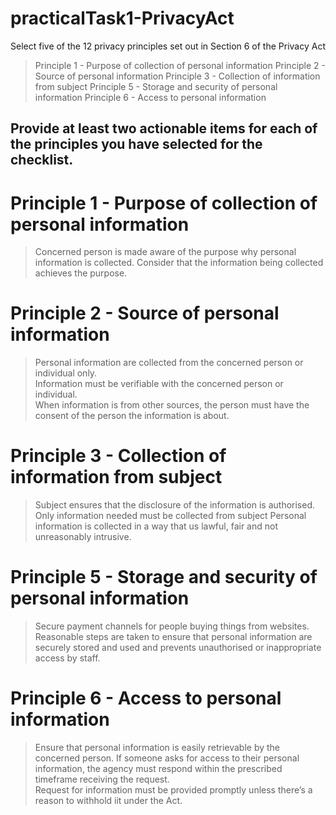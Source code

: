 # practicalTask1-PrivacyAct

Select five of the 12 privacy principles set out in Section 6 of the Privacy Act
> Principle 1 - Purpose of collection of personal information
> Principle 2 - Source of personal information
> Principle 3 - Collection of information from subject
> Principle 5 - Storage and security of personal information
> Principle 6 - Access to personal information

## Provide at least two actionable items for each of the principles you have selected for the checklist.
# Principle 1 - Purpose of collection of personal information
>	Concerned person is made aware of the purpose why personal information is collected. 
>	Consider that the information being collected achieves the purpose. 
# Principle 2 - Source of personal information
>	Personal information are collected from the concerned person or individual only.  
>	Information must be verifiable with the concerned person or individual.  
>	When information is from other sources, the person must have the consent of the person the information is about. 
# Principle 3 - Collection of information from subject
>	Subject ensures that the disclosure of the information is authorised. 
>	Only information needed must be collected from subject
>	Personal information is collected in a way that us lawful, fair and not unreasonably intrusive.  
# Principle 5 - Storage and security of personal information
>	Secure payment channels for people buying things from websites. 
>	Reasonable steps are taken to ensure that personal information are securely stored and used and prevents unauthorised or inappropriate access by staff. 
# Principle 6 - Access to personal information
>	Ensure that personal information is easily retrievable by the concerned person.
>	If someone asks for access to their personal information, the agency must respond within the prescribed timeframe receiving the request.  
>	Request for information must be provided promptly unless there’s a reason to withhold iit under the Act. 
